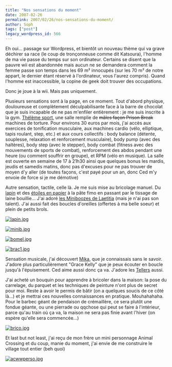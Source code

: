 ```yaml
---
title: "Nos sensations du moment"
date: 2007-02-26
permalink: 2007/02/26/nos-sensations-du-moment/
author: Soph
tags: ["post"]
legacy_wordpress_id: 566
---
```


Eh oui... passage sur Wordpress,  et bientôt un nouveau thème qui va grave déchirer sa race (le coup de tronçonneuse comme dit Katsoura), l'homme de ma vie passe du temps sur son ordinateur. Certains se disent que la pauvre wii est abandonnée mais aucun ne se demandera comment la femme passe son temps dans les 69 m² innocupés (sur les 70 m² de notre appart, le dernier étant réservé à l'ordinateur, vous l'aurez compris). Quand l'homme est inaccessible, la copine de geek doit trouver des occupations.

Donc je joue à la wii. Mais pas uniquement.

<!-- excerpt -->

Plusieurs sensations sont à la page, en ce moment. Tout d'abord physique, douloureuse et complètement déculpabilisante face à la barre de chocolat que je suis incapable de ne pas m'enfiler entièrement : je me suis inscrite à la gym. [Thélème sport](http://www.thelemesport.be/centredefitness.html), une salle remplie de <span style="text-decoration: line-through;">mâles façon Prison Break</span> machines de torture. Pour environs 30 euros par mois, j'ai accès aux exercices de tonification musculaire, aux machines cardio (vélo, elliptique, tapis roulant, step, etc.) et aux cours collectifs : body balance (détente, souplesse, relaxation et renforcement musculaire), body pump (avec des haltères), body step (avec le stepper), body combat (fitness avec des mouvements de sports de combat), renforcement des abdos pendant une heure (ou comment souffrir en groupe), et RPM (vélo en musique). La salle est ouverte en semaine de 17 à 21h30 ainsi que quelques bonus les mardis, jeudis et samedis matins, donc pas d'excuses pour ne pas trouver de moyen d'y aller (de toutes façons, c'est payé pour un an, donc Ced m'y envoie de force si je me démotive)

Autre sensation, tactile, celle là. Je me suis mise au bricolage manuel. Du [lapin](http://kids.nifty.com/handmade/paper/animal/02/index.htm) et des [étoiles en papier](http://hkcreativity.canalblog.com/archives/2006/06/28/2190812.html#comments) à la pâte fimo en passant par le tissage de laine bouillie... J'ai adoré [les Miniboozes de Laetitia](http://powpowpow.canalblog.com/albums/miniboozes___/index.html) (mais je n'ai pas son talent). J'ai aussi fait des boucles d'oreilles (offertes à ma belle soeur) et plein de petits brols.

<a title="lapin.jpg" href="https://64k.be/wp-content/uploads/2007/02/lapin.jpg"><img src="https://64k.be/wp-content/uploads/2007/02/lapin.jpg" alt="lapin.jpg" /></a>

<a title="minib.jpg" href="https://64k.be/wp-content/uploads/2007/02/minib.jpg"><img src="https://64k.be/wp-content/uploads/2007/02/minib.jpg" alt="minib.jpg" /></a>

<a title="bomel.jpg" href="https://64k.be/wp-content/uploads/2007/02/bomel.jpg"><img src="https://64k.be/wp-content/uploads/2007/02/bomel.jpg" alt="bomel.jpg" /></a>

<a title="brac1.jpg" href="https://64k.be/wp-content/uploads/2007/02/brac1.jpg"><img src="https://64k.be/wp-content/uploads/2007/02/brac1.jpg" alt="brac1.jpg" /></a>

Sensation musicale, j'ai découvert [Mika](http://radioblogclub.com/open/131803/mika/Mika%20-%20Grace%20Kelly), que je connaissais sans le savoir. J'adore plus particulièrement "Grace Kelly" que je peux écouter en boucle jusqu'à l'épuisement. Ced aime aussi donc ça va.  J'adore les [Tellers](http://radioblogclub.com/open/80435/tellers/the%20tellers%20-%20second%20category) aussi.

J'ai acheté un bouquin pour apprendre à bricoler dans la maison: la pose du carrelage, du parquet et les techniques de peinture n'ont plus de secret pour moi. Reste à avoir le permis de bâtir (on a quelques soucis de ce côté là...) et je mettrai ces nouvelles connaissances en pratique. Mouhahahaha. Pour le barbec géant de pendaison de crémaillère, ce sera plutôt une fondue géante, ou une pierrade ou qqchose qui peut se faire à l'intérieur, parce qu'au train où ça va, la maison ne sera pas finie avant l'hiver (on espère qu'elle sera commencée...)

<a title="brico.jpg" href="https://64k.be/wp-content/uploads/2007/02/brico.jpg"><img src="https://64k.be/wp-content/uploads/2007/02/brico.jpg" alt="brico.jpg" /></a>

Et last but not least, j'ai reçu de mon frère un mini personnage Animal Crossing et du coup, manie du moment, j'ai envie de me construire le village tout entier (beh quoi)

<a title="acwwperso.jpg" href="https://64k.be/wp-content/uploads/2007/02/acwwperso.jpg"><img src="https://64k.be/wp-content/uploads/2007/02/acwwperso.jpg" alt="acwwperso.jpg" /></a>

<a title="acwwperso.jpg" href="https://64k.be/wp-content/uploads/2007/02/acwwperso.jpg">
</a>
